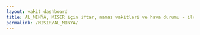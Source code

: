 ```yaml
---
layout: vakit_dashboard
title: AL_MINYA, MISIR için iftar, namaz vakitleri ve hava durumu - ilçe/eyalet seç
permalink: /MISIR/AL_MINYA/
---
```


<script type="text/javascript">
  var GLOBAL_COUNTRY = 'MISIR';
  var GLOBAL_CITY = 'AL_MINYA';
  var GLOBAL_STATE = '';
  var lat = 72;
  var lon = 21;
</script>
